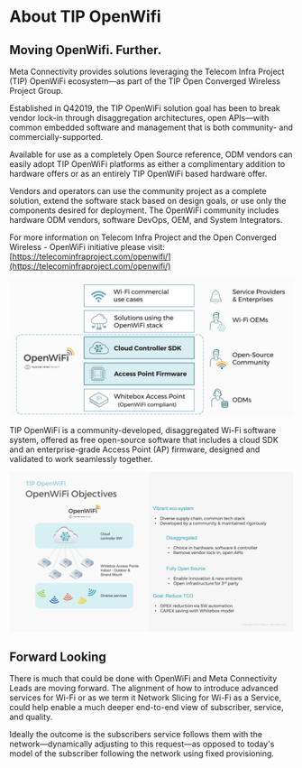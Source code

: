 # About TIP OpenWifi

## Moving OpenWifi. Further.

Meta Connectivity provides solutions leveraging the Telecom Infra Project (TIP) OpenWiFi ecosystem—as part of the TIP Open Converged Wireless Project Group.

Established in Q42019, the TIP OpenWiFi solution goal has been to break vendor lock-in through disaggregation architectures, open APIs—with common embedded software and management that is both community- and commercially-supported.

Available for use as a completely Open Source reference, ODM vendors can easily adopt TIP OpenWiFi platforms as either a complimentary addition to hardware offers or as an entirely TIP OpenWiFi based hardware offer.

Vendors and operators can use the community project as a complete solution, extend the software stack based on design goals, or use only the components desired for deployment. The OpenWiFi community includes hardware ODM vendors, software DevOps, OEM, and System Integrators.

For more information on Telecom Infra Project and the Open Converged Wireless - OpenWiFi initiative please visit: [https://telecominfraproject.com/openwifi/](https://telecominfraproject.com/openwifi/)

![](../about-openwifi/media/image1.jpeg)

TIP OpenWiFi is a community-developed, disaggregated Wi-Fi software system, offered as free open-source software that includes a cloud SDK and an enterprise-grade Access Point (AP) firmware, designed and validated to work seamlessly together.

![](../about-openwifi/media/image2.png)

## Forward Looking

There is much that could be done with OpenWiFi and Meta Connectivity Leads are moving forward. The alignment of how to introduce advanced services for Wi-Fi or as we term it Network Slicing for Wi-Fi as a Service, could help enable a much deeper end-to-end view of subscriber, service, and quality.

Ideally the outcome is the subscribers service follows them with the network—dynamically adjusting to this request—as opposed to today's model of the subscriber following the network using fixed provisioning.
